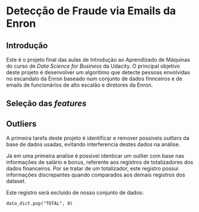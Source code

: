 # Detecção de Fraude via Emails da Enron

## Introdução

Este é o projeto final das aulas de Introdução ao Aprendizado de Máquinas do curso de _Data Science for Business_ da
Udacity. O principal objetivo deste projeto é desenvolver um algoritimo que detecte pessoas envolvidas no escandalo
da Enron baseado num conjunto de dados finnceiros e de emails de funcionários de alto escalão e diretores da Enron.

## Seleção das _features_

## Outliers

A primeira tarefa deste projeto é identificar e remover possíveis _outliers_ da base de dados usadas, evitando
interferencia destes dados na análise.

Já em uma primeira analise é possivel identicar um outlier com base nas informações de salário e bonus, referente aos
registros de totalizadores dos dados financeiros. Por se tratar de um totalizador, este registro possui informações
discrepantes quando comparados aos demais registros dos dataset.

Este registro será excluido de nosso conjunto de dados:

```{python}
data_dict.pop("TOTAL", 0)
```